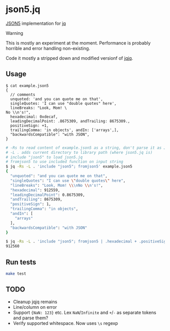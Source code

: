 # json5.jq

[JSON5](https://json5.org) implementation for [jq](https://jqlang.github.io/jq/)

> [!WARNING]  
> This is mostly an experiment at the moment. Performance is probably horrible and error handling non-existing.

Code it mostly a stripped down and modified versionf of [jqjq](https://github.com/wader/jqjq).

## Usage
```
$ cat example.json5
{
  // comments
  unquoted: 'and you can quote me on that',
  singleQuotes: 'I can use "double quotes" here',
  lineBreaks: "Look, Mom! \
No \\n's!",
  hexadecimal: 0xdecaf,
  leadingDecimalPoint: .8675309, andTrailing: 8675309.,
  positiveSign: +1,
  trailingComma: 'in objects', andIn: ['arrays',],
  "backwardsCompatible": "with JSON",
}
```

```sh
# -Rs to read content of example.json5 as a string, don't parse it as JSON
# -L . adds current directory to library path (where json5.jq is)
# include "json5" to load json5.jq
# fromjson5 to use included function on input string
$ jq -Rs -L . 'include "json5"; fromjson5' example.json5
{
  "unquoted": "and you can quote me on that",
  "singleQuotes": "I can use \"double quotes\" here",
  "lineBreaks": "Look, Mom! \\\nNo \\n's!",
  "hexadecimal": 912559,
  "leadingDecimalPoint": 0.8675309,
  "andTrailing": 8675309,
  "positiveSign": 1,
  "trailingComma": "in objects",
  "andIn": [
    "arrays"
  ],
  "backwardsCompatible": "with JSON"
}

$ jq -Rs -L . 'include "json5"; fromjson5 | .hexadecimal + .positiveSign' example.json5
912560

```

## Run tests

```sh
make test
```

## TODO
- Cleanup jqjq remains
- Line/column on error
- Support `{NaN: 123}` etc. Lex `NaN`/`Infinite` and `+`/`-` as separate tokens and parse them?
- Verify supported whitespace. Now uses `\s` regexp
